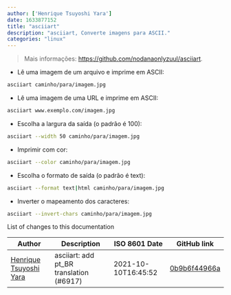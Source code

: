 ```yaml
---
author: ['Henrique Tsuyoshi Yara']
date: 1633877152
title: "asciiart"
description: "asciiart, Converte imagens para ASCII."
categories: "linux"
---
```

> Mais informações: <https://github.com/nodanaonlyzuul/asciiart>.

- Lê uma imagem de um arquivo e imprime em ASCII:

```bash
asciiart caminho/para/imagem.jpg
```

- Lê uma imagem de uma URL e imprime em ASCII:

```bash
asciiart www.exemplo.com/imagem.jpg
```

- Escolha a largura da saída (o padrão é 100):

```bash
asciiart --width 50 caminho/para/imagem.jpg
```

- Imprimir com cor:

```bash
asciiart --color caminho/para/imagem.jpg
```

- Escolha o formato de saída (o padrão é text):

```bash
asciiart --format text|html caminho/para/imagem.jpg
```

- Inverter o mapeamento dos caracteres:

```bash
asciiart --invert-chars caminho/para/imagem.jpg
```
List of changes to this documentation


Author | Description | ISO 8601 Date | GitHub link
------|-----|-----|-----
[Henrique Tsuyoshi Yara](mailto:henri.tsuyoshi@hotmail.com) | asciiart: add pt_BR translation (#6917) | 2021-10-10T16:45:52 | [0b9b6f44966a](https://github.com/tldr-pages/tldr/commit/0b9b6f44966aa2ecd9f9839b073dbdbb671a5dc1)

